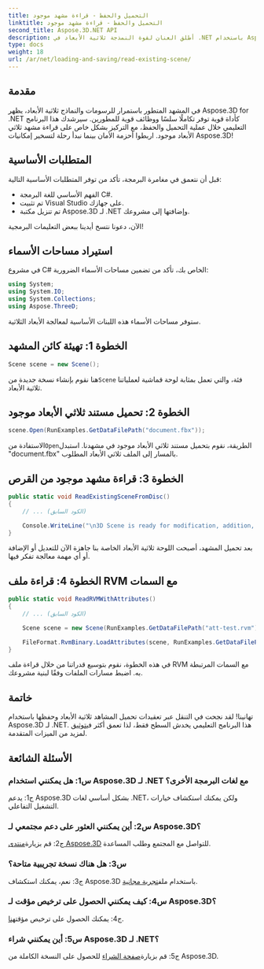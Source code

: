 ```yaml
---
title: التحميل والحفظ - قراءة مشهد موجود
linktitle: التحميل والحفظ - قراءة مشهد موجود
second_title: Aspose.3D.NET API
description: أطلق العنان لقوة النمذجة ثلاثية الأبعاد في .NET باستخدام Aspose.3D. قم بتحميل المشاهد وحفظها ومعالجتها بسهولة. انغمس في عالم الاحتمالات اللامحدودة.
type: docs
weight: 18
url: /ar/net/loading-and-saving/read-existing-scene/
---
```

## مقدمة

في المشهد المتطور باستمرار للرسومات والنماذج ثلاثية الأبعاد، يظهر Aspose.3D for .NET كأداة قوية توفر تكاملًا سلسًا ووظائف قوية للمطورين. سيرشدك هذا البرنامج التعليمي خلال عملية التحميل والحفظ، مع التركيز بشكل خاص على قراءة مشهد ثلاثي الأبعاد موجود. اربطوا أحزمة الأمان بينما نبدأ رحلة لتسخير إمكانيات Aspose.3D!

## المتطلبات الأساسية

قبل أن نتعمق في مغامرة البرمجة، تأكد من توفر المتطلبات الأساسية التالية:

- الفهم الأساسي للغة البرمجة C#.
- تم تثبيت Visual Studio على جهازك.
- تم تنزيل مكتبة Aspose.3D لـ .NET وإضافتها إلى مشروعك.

الآن، دعونا نتسخ أيدينا ببعض التعليمات البرمجية!

## استيراد مساحات الأسماء

في مشروع C# الخاص بك، تأكد من تضمين مساحات الأسماء الضرورية:

```csharp
using System;
using System.IO;
using System.Collections;
using Aspose.ThreeD;
```

ستوفر مساحات الأسماء هذه اللبنات الأساسية لمعالجة الأبعاد الثلاثية.

## الخطوة 1: تهيئة كائن المشهد

```csharp
Scene scene = new Scene();
```

 هنا نقوم بإنشاء نسخة جديدة من`Scene` فئة، والتي تعمل بمثابة لوحة قماشية لعملياتنا ثلاثية الأبعاد.

## الخطوة 2: تحميل مستند ثلاثي الأبعاد موجود

```csharp
scene.Open(RunExamples.GetDataFilePath("document.fbx"));
```

 الاستفادة من`Open`الطريقة، نقوم بتحميل مستند ثلاثي الأبعاد موجود في مشهدنا. استبدل "document.fbx" بالمسار إلى الملف ثلاثي الأبعاد المطلوب.

## الخطوة 3: قراءة مشهد موجود من القرص

```csharp
public static void ReadExistingSceneFromDisc()
{
    // ... (الكود السابق)

    Console.WriteLine("\n3D Scene is ready for modification, addition, or processing purposes.");
}
```

بعد تحميل المشهد، أصبحت اللوحة ثلاثية الأبعاد الخاصة بنا جاهزة الآن للتعديل أو الإضافة أو أي مهمة معالجة تفكر فيها.

## الخطوة 4: قراءة ملف RVM مع السمات

```csharp
public static void ReadRVMWithAttributes()
{
    // ... (الكود السابق)

    Scene scene = new Scene(RunExamples.GetDataFilePath("att-test.rvm"));

    FileFormat.RvmBinary.LoadAttributes(scene, RunExamples.GetDataFilePath("att-test.att"));
}
```

في هذه الخطوة، نقوم بتوسيع قدراتنا من خلال قراءة ملف RVM مع السمات المرتبطة به. اضبط مسارات الملفات وفقًا لبنية مشروعك.

## خاتمة

 تهانينا! لقد نجحت في التنقل عبر تعقيدات تحميل المشاهد ثلاثية الأبعاد وحفظها باستخدام Aspose.3D لـ .NET. هذا البرنامج التعليمي يخدش السطح فقط، لذا تعمق أكثر في[توثيق](https://reference.aspose.com/3d/net/) لمزيد من الميزات المتقدمة.

## الأسئلة الشائعة

### س1: هل يمكنني استخدام Aspose.3D لـ .NET مع لغات البرمجة الأخرى؟

ج1: يدعم Aspose.3D بشكل أساسي لغات .NET، ولكن يمكنك استكشاف خيارات التشغيل التفاعلي.

### س2: أين يمكنني العثور على دعم مجتمعي لـ Aspose.3D؟

 ج2: قم بزيارة[منتدى Aspose.3D](https://forum.aspose.com/c/3d/18) للتواصل مع المجتمع وطلب المساعدة.

### س3: هل هناك نسخة تجريبية متاحة؟

ج3: نعم، يمكنك استكشاف Aspose.3D باستخدام ملف[تجربة مجانية](https://releases.aspose.com/).

### س4: كيف يمكنني الحصول على ترخيص مؤقت لـ Aspose.3D؟

 ج4: يمكنك الحصول على ترخيص مؤقت[هنا](https://purchase.aspose.com/temporary-license/).

### س5: أين يمكنني شراء Aspose.3D لـ .NET؟

ج5: قم بزيارة[صفحة الشراء](https://purchase.aspose.com/buy) للحصول على النسخة الكاملة من Aspose.3D.